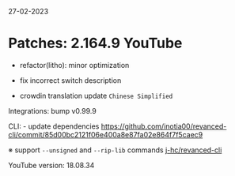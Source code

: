 27-02-2023

Patches: 2.164.9
 YouTube
==
- refactor(litho): minor optimization
- fix incorrect switch description

- crowdin translation update
`Chinese Simplified`
 
Integrations:  bump v0.99.9 
 
CLI:  - update dependencies https://github.com/inotia00/revanced-cli/commit/85d00bc2121f06e400a8e87fa02e864f7f5caec9

※ support `--unsigned` and `--rip-lib` commands [j-hc/revanced-cli](https://github.com/j-hc/revanced-cli) 

YouTube version: 18.08.34
